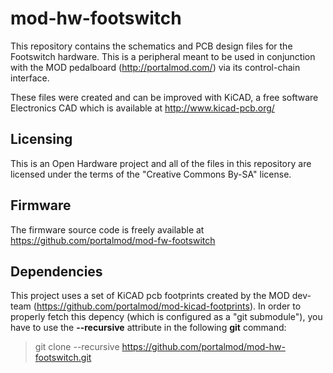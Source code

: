 mod-hw-footswitch
=================

This repository contains the schematics and PCB design files for the Footswitch hardware.
This is a peripheral meant to be used in conjunction with the MOD pedalboard (http://portalmod.com/) via its control-chain interface.


These files were created and can be improved with KiCAD, a free software Electronics CAD which is available at http://www.kicad-pcb.org/

## Licensing ##

This is an Open Hardware project and all of the files in this repository are licensed under the terms of the "Creative Commons By-SA" license.

## Firmware ##

The firmware source code is freely available at https://github.com/portalmod/mod-fw-footswitch

## Dependencies ##

This project uses a set of KiCAD pcb footprints created by the MOD dev-team (https://github.com/portalmod/mod-kicad-footprints). In order to properly fetch this depency (which is configured as a "git submodule"), you have to use the **--recursive** attribute in the following **git** command:

> git clone --recursive https://github.com/portalmod/mod-hw-footswitch.git
